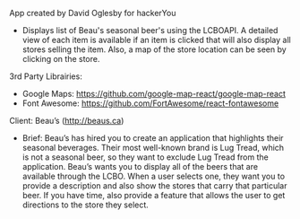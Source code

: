 App created by David Oglesby for hackerYou

  - Displays list of Beau's seasonal beer's using the LCBOAPI. A detailed view of each item 
    is available if an item is clicked that will also display all stores selling the item. 
    Also, a map of the store location can be seen by clicking on the store.  

  3rd Party Librairies:
  - Google Maps: https://github.com/google-map-react/google-map-react
  - Font Awesome: https://github.com/FortAwesome/react-fontawesome

  Client: Beau’s (http://beaus.ca)
  - Brief: Beau’s has hired you to create an application that highlights their seasonal beverages. 
    Their most well-known brand is Lug Tread, which is not a seasonal beer, so they want to 
    exclude Lug Tread from the application. Beau’s wants you to display all of the beers that 
    are available through the LCBO. When a user selects one, they want you to provide a 
    description and also show the stores that carry that particular beer. If you have time, 
    also provide a feature that allows the user to get directions to the store they select.
